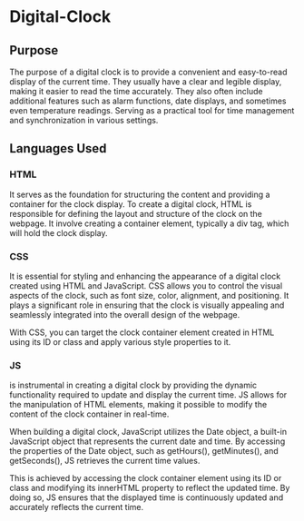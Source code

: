 # Digital-Clock
## Purpose
The purpose of a digital clock is to provide a convenient and easy-to-read display of the current time. They usually have a clear and legible display, making it easier to read the time accurately. They also often include additional features such as alarm functions, date displays, and sometimes even temperature readings. Serving as a practical tool for time management and synchronization in various settings.
## Languages Used
### HTML
It serves as the foundation for structuring the content and providing a container for the clock display. To create a digital clock, HTML is responsible for defining the layout and structure of the clock on the webpage. It involve creating a container element, typically a div tag, which will hold the clock display.
### CSS  
It is essential for styling and enhancing the appearance of a digital clock created using HTML and JavaScript. CSS allows you to control the visual aspects of the clock, such as font size, color, alignment, and positioning. It plays a significant role in ensuring that the clock is visually appealing and seamlessly integrated into the overall design of the webpage.  

With CSS, you can target the clock container element created in HTML using its ID or class and apply various style properties to it.
### JS
is instrumental in creating a digital clock by providing the dynamic functionality required to update and display the current time. JS allows for the manipulation of HTML elements, making it possible to modify the content of the clock container in real-time.

When building a digital clock, JavaScript utilizes the Date object, a built-in JavaScript object that represents the current date and time. By accessing the properties of the Date object, such as getHours(), getMinutes(), and getSeconds(), JS retrieves the current time values.

This is achieved by accessing the clock container element using its ID or class and modifying its innerHTML property to reflect the updated time. By doing so, JS ensures that the displayed time is continuously updated and accurately reflects the current time.

